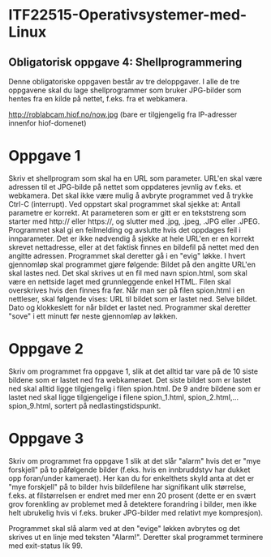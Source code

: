 # ITF22515-Operativsystemer-med-Linux

## Obligatorisk oppgave 4: Shellprogrammering
Denne obligatoriske oppgaven består av tre deloppgaver. I alle de tre oppgavene skal du lage shellprogrammer som bruker JPG-bilder som hentes fra en kilde på nettet, f.eks. fra et webkamera. 

http://roblabcam.hiof.no/now.jpg (bare er tilgjengelig fra IP-adresser innenfor hiof-domenet)


# Oppgave 1
Skriv et shellprogram som skal ha en URL som parameter. URL'en skal være adressen til et JPG-bilde på nettet som oppdateres jevnlig av f.eks. et webkamera.
Det skal ikke være mulig å avbryte programmet ved å trykke Ctrl-C (interrupt).
Ved oppstart skal programmet skal sjekke at:
Antall parametre er korrekt.
At parameteren som er gitt er en tekststreng som starter med http:// eller https://, og slutter med .jpg, .jpeg, .JPG eller .JPEG.
Programmet skal gi en feilmelding og avslutte hvis det oppdages feil i innparameter. Det er ikke nødvendig å sjekke at hele URL'en er en korrekt skrevet nettadresse, eller at det faktisk finnes en bildefil på nettet med den angitte adressen.
Programmet skal deretter gå i en "evig" løkke. I hvert gjennomløp skal programmet gjøre følgende:
Bildet på den angitte URL'en skal lastes ned.
Det skal skrives ut en fil med navn spion.html, som skal være en nettside laget med grunnleggende enkel HTML. Filen skal overskrives hvis den finnes fra før. Når man ser på filen spion.html i en nettleser, skal følgende vises:
URL til bildet som er lastet ned.
Selve bildet.
Dato og klokkeslett for når bildet er lastet ned.
Programmer skal deretter "sove" i ett minutt før neste gjennomløp av løkken.


# Oppgave 2
Skriv om programmet fra oppgave 1, slik at det alltid tar vare på de 10 siste bildene som er lastet ned fra webkameraet. Det siste bildet som er lastet ned skal alltid ligge tilgjengelig i filen spion.html. De 9 andre bildene som er lastet ned skal ligge tilgjengelige i filene spion_1.html, spion_2.html,... spion_9.html, sortert på nedlastingstidspunkt.

# Oppgave 3
Skriv om programmet fra oppgave 1 slik at det slår "alarm" hvis det er "mye forskjell" på to påfølgende bilder (f.eks. hvis en innbruddstyv har dukket opp foran/under kameraet).
Her kan du for enkelthets skyld anta at det er "mye forskjell" på to bilder hvis bildefilene har signifikant ulik størrelse, f.eks. at filstørrelsen er endret med mer enn 20 prosent (dette er en svært grov forenkling av problemet med å detektere forandring i bilder, men ikke helt ubrukelig hvis vi f.eks. bruker JPG-bilder med relativt mye kompresjon).

Programmet skal slå alarm ved at den "evige" løkken avbrytes og det skrives ut en linje med teksten "Alarm!". Deretter skal programmet terminere med exit-status lik 99.
